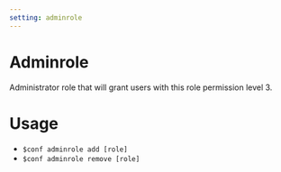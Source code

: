 ```yaml
---
setting: adminrole
---
```


# Adminrole

Administrator role that will grant users with this role permission level 3.

# Usage

- `$conf adminrole add [role]`
- `$conf adminrole remove [role]`
